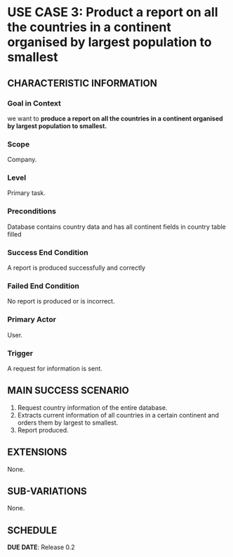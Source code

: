 # USE CASE 3: Product a report on all the countries in a continent organised by largest population to smallest

## CHARACTERISTIC INFORMATION

### Goal in Context

we want to **produce a report on all the countries in a continent organised by largest population to smallest.**

### Scope

Company.

### Level

Primary task.

### Preconditions

Database contains country data and has all continent fields in country table filled

### Success End Condition

A report is produced successfully and correctly

### Failed End Condition

No report is produced or is incorrect.

### Primary Actor

User.

### Trigger

A request for information is sent.

## MAIN SUCCESS SCENARIO

1. Request country information of the entire database.
2. Extracts current information of all countries in a certain continent and orders them by largest to smallest.
3. Report produced.

## EXTENSIONS

None.

## SUB-VARIATIONS

None.

## SCHEDULE

**DUE DATE**: Release 0.2
